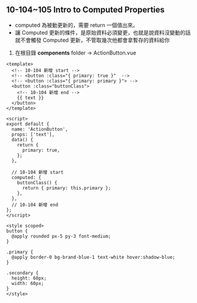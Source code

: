 ## 10-104~105 Intro to Computed Properties

- computed 為被動更新的，需要 return 一個值出來。
- 讓 Computed 更新的條件，是原始資料必須變更，也就是說資料沒變動的話就不會觸發 Computed 更新，不管取幾次他都會拿暫存的資料給你

1. 在根目錄 **components** folder -> ActionButton.vue

```vue
<template>
  <!-- 10-104 新增 start -->
  <!-- <button :class="{ primary: true }"  -->
  <!-- <button :class="{ primary: primary }"> -->
  <button :class="buttonClass">
    <!-- 10-104 新增 end -->
    {{ text }}
  </button>
</template>

<script>
export default {
  name: 'ActionButton',
  props: ['text'],
  data() {
    return {
      primary: true,
    };
  },

  // 10-104 新增 start
  computed: {
    buttonClass() {
      return { primary: this.primary };
    },
  },
  // 10-104 新增 end
};
</script>

<style scoped>
button {
  @apply rounded px-5 py-3 font-medium;
}

.primary {
  @apply border-0 bg-brand-blue-1 text-white hover:shadow-blue;
}

.secondary {
  height: 60px;
  width: 60px;
}
</style>
```
